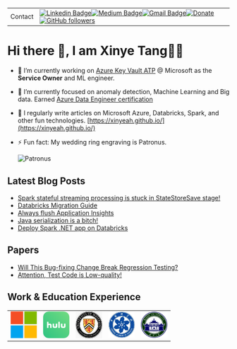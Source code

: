 | | |
|-|-|
|Contact |[![Linkedin Badge](https://img.shields.io/badge/xinye-blue?style=flat-square&logo=Linkedin&logoColor=white&link=https://www.linkedin.com/in/xinye-tang/)](https://www.linkedin.com/in/xinye-tang/)[![Medium Badge](https://img.shields.io/badge/TangTalk-black?style=flat-square&labelColor=000000&logo=Medium&link=https://xinyeah.github.io/)](https://xinyeah.github.io/)[![Gmail Badge](https://img.shields.io/badge/tangxinye.tina@gmail.com-red?style=flat-square&logo=Gmail&logoColor=white&link=mailto:tangxinye.tina@gmail.com)](mailto:tangxinye.tina@gmail.com)[![Donate](https://img.shields.io/badge/Support-%24-blue)](https://www.paypal.me/xinyeah)[![GitHub followers](https://img.shields.io/github/followers/xinyeah?label=Follow&style=social)](https://github.com/xinyeah/?tab=follow)|


# Hi there 👋, I am Xinye Tang👩‍💻

- 🔭 I’m currently working on [Azure Key Vault ATP](https://docs.microsoft.com/en-us/azure/security-center/advanced-threat-protection-key-vault) @ Microsoft as the **Service Owner** and ML engineer.

- 🌱 I’m currently focused on anomaly detection, Machine Learning and Big data. Earned [Azure Data Engineer certification](https://www.youracclaim.com/badges/ba23d9b9-e09b-4c41-84c7-37d4de1ded6c/public_url)

- 📝 I regularly write articles on Microsoft Azure, Databricks, Spark, and other fun technologies. [https://xinyeah.github.io/](https://xinyeah.github.io/)

- ⚡ Fun fact: My wedding ring engraving is Patronus.

  <img src="https://images.ctfassets.net/usf1vwtuqyxm/6LWiIIfCx2eQkSU8yQeq88/bd866f01c30702ceafbd72151cdfdc82/Patronus_PM_B3C21M3HarrysPatronusChargingDownDementorsAcrossTheLake.Moment.jpg?w=914" alt="Patronus"  width="880"/>

##  Latest Blog Posts

<!-- BLOG-POST-LIST:START -->
- [Spark stateful streaming processing is stuck in StateStoreSave stage!](https://xinyeah.github.io/Spark-stateful-streaming-processing-is-stuck-in-StateStoreSave-stage/)
- [Databricks Migration Guide](https://xinyeah.github.io/databricks-migration-guide/)
- [Always flush Application Insights](https://xinyeah.github.io/always-flush-application-insights/)
- [Java serialization is a bitch!](https://xinyeah.github.io/Java-serialization-is-a-bitch/)
- [Deploy Spark .NET app on Databricks](https://xinyeah.github.io/deploy-spark-dotnet-app-on-databricks/)
<!-- BLOG-POST-LIST:END -->

## Papers

- [Will This Bug-fixing Change Break Regression Testing?](https://ieeexplore.ieee.org/document/7321218)
- [Attention, Test Code is Low-quality!](http://ceur-ws.org/Vol-1469/paper5.pdf)


## Work & Education Experience
<table>
  <tr>
    <td><img src="https://raw.githubusercontent.com/xinyeah/xinyeah/master/images/microsoft.png" alt="Microsoft" width="60"/></td>
    <td><img src="https://raw.githubusercontent.com/xinyeah/xinyeah/master/images/hulu.png" alt="Hulu" width="60"/></td>
    <td><img src="https://raw.githubusercontent.com/xinyeah/xinyeah/master/images/waterloo.png" alt="University of Waterloo" width="60"/></td>
    <td><img src="https://raw.githubusercontent.com/xinyeah/xinyeah/master/images/cas.png" alt="UCAS" width="60"/></td>
    <td><img src="https://raw.githubusercontent.com/xinyeah/xinyeah/master/images/whu.png" alt="Wuhan University" width="60"/></td>
  </tr>
</table>
